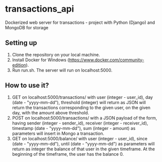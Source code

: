 # transactions_api
Dockerized web server for transactions - project with Python (Django) and MongoDB for storage


## Setting up
1. Clone the repository on your local machine.
2. Install Docker for Windows (https://www.docker.com/community-edition).
3. Run run.sh. The server will run on localhost:5000.

## How to use it?
1. GET on localhost:5000/transactions/ with user (integer - user_id), day (date - "yyyy-mm-dd"), threshold (integer) will return as JSON will return the transactions corresponding to the given user, on the given day, with the amount above threshold.
2. POST on localhost:5000/transactions/ with a JSON payload of the form, having sender (integer - sender_id), receiver (integer - receiver_id), timestamp (date - "yyyy-mm-dd"), sum (integer - amount) as parameters will insert in Mongo a transaction.
3. GET on localhost:5000/balance/ with user (integer - user_id), since (date - "yyyy-mm-dd"), until (date - "yyyy-mm-dd") as parameters will return as integer the balance of that user in the given timeframe. At the beginning of the timeframe, the user has the balance 0.
